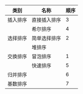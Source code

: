 | 类别     | 名称         | 顺序 |
| -------- | ------------ | ---- |
| 插入排序 | 直接插入排序 | 3    |
|          | 希尔排序     | 4    |
| 选择排序 | 简单选择排序 | 2    |
|          | 堆排序       |      |
| 交换排序 | 冒泡排序     | 1    |
|          | 快速排序     | 5    |
| 归并排序 |              | 6    |
| 基数排序 |              | 7    |

